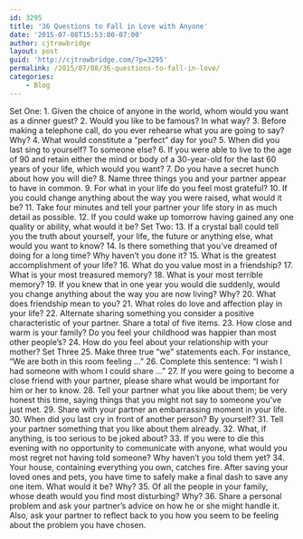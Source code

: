```yaml
---
id: 3295
title: '36 Questions to Fall in Love with Anyone'
date: '2015-07-08T15:53:00-07:00'
author: cjtrowbridge
layout: post
guid: 'http://cjtrowbridge.com/?p=3295'
permalink: /2015/07/08/36-questions-to-fall-in-love/
categories:
    - Blog
---
```


Set One: 1. Given the choice of anyone in the world, whom would you want as a dinner guest? 2. Would you like to be famous? In what way? 3. Before making a telephone call, do you ever rehearse what you are going to say? Why? 4. What would constitute a “perfect” day for you? 5. When did you last sing to yourself? To someone else? 6. If you were able to live to the age of 90 and retain either the mind or body of a 30-year-old for the last 60 years of your life, which would you want? 7. Do you have a secret hunch about how you will die? 8. Name three things you and your partner appear to have in common. 9. For what in your life do you feel most grateful? 10. If you could change anything about the way you were raised, what would it be? 11. Take four minutes and tell your partner your life story in as much detail as possible. 12. If you could wake up tomorrow having gained any one quality or ability, what would it be? Set Two: 13. If a crystal ball could tell you the truth about yourself, your life, the future or anything else, what would you want to know? 14. Is there something that you’ve dreamed of doing for a long time? Why haven’t you done it? 15. What is the greatest accomplishment of your life? 16. What do you value most in a friendship? 17. What is your most treasured memory? 18. What is your most terrible memory? 19. If you knew that in one year you would die suddenly, would you change anything about the way you are now living? Why? 20. What does friendship mean to you? 21. What roles do love and affection play in your life? 22. Alternate sharing something you consider a positive characteristic of your partner. Share a total of five items. 23. How close and warm is your family? Do you feel your childhood was happier than most other people’s? 24. How do you feel about your relationship with your mother? Set Three 25. Make three true “we” statements each. For instance, “We are both in this room feeling …” 26. Complete this sentence: “I wish I had someone with whom I could share …” 27. If you were going to become a close friend with your partner, please share what would be important for him or her to know. 28. Tell your partner what you like about them; be very honest this time, saying things that you might not say to someone you’ve just met. 29. Share with your partner an embarrassing moment in your life. 30. When did you last cry in front of another person? By yourself? 31. Tell your partner something that you like about them already. 32. What, if anything, is too serious to be joked about? 33. If you were to die this evening with no opportunity to communicate with anyone, what would you most regret not having told someone? Why haven’t you told them yet? 34. Your house, containing everything you own, catches fire. After saving your loved ones and pets, you have time to safely make a final dash to save any one item. What would it be? Why? 35. Of all the people in your family, whose death would you find most disturbing? Why? 36. Share a personal problem and ask your partner’s advice on how he or she might handle it. Also, ask your partner to reflect back to you how you seem to be feeling about the problem you have chosen.